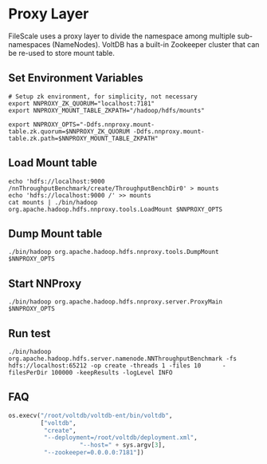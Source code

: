 # Proxy Layer

FileScale uses a proxy layer to divide the namespace among multiple sub-namespaces (NameNodes). VoltDB has a built-in Zookeeper cluster that can be re-used to store mount table.

## Set Environment Variables 

```shell
# Setup zk environment, for simplicity, not necessary
export NNPROXY_ZK_QUORUM="localhost:7181"
export NNPROXY_MOUNT_TABLE_ZKPATH="/hadoop/hdfs/mounts"

export NNPROXY_OPTS="-Ddfs.nnproxy.mount-table.zk.quorum=$NNPROXY_ZK_QUORUM -Ddfs.nnproxy.mount-table.zk.path=$NNPROXY_MOUNT_TABLE_ZKPATH"

```

## Load Mount table

```shell
echo 'hdfs://localhost:9000 /nnThroughputBenchmark/create/ThroughputBenchDir0' > mounts
echo 'hdfs://localhost:9000 /' >> mounts
cat mounts | ./bin/hadoop org.apache.hadoop.hdfs.nnproxy.tools.LoadMount $NNPROXY_OPTS
```

## Dump Mount table

```shell
./bin/hadoop org.apache.hadoop.hdfs.nnproxy.tools.DumpMount $NNPROXY_OPTS
```



## Start NNProxy

```shell
./bin/hadoop org.apache.hadoop.hdfs.nnproxy.server.ProxyMain $NNPROXY_OPTS
```

## Run test

```shell
./bin/hadoop  org.apache.hadoop.hdfs.server.namenode.NNThroughputBenchmark -fs hdfs://localhost:65212 -op create -threads 1 -files 10      -filesPerDir 100000 -keepResults -logLevel INFO
```

## FAQ

```python
os.execv("/root/voltdb/voltdb-ent/bin/voltdb",
         ["voltdb",
          "create",
          "--deployment=/root/voltdb/deployment.xml",
                    "--host=" + sys.argv[3],
          "--zookeeper=0.0.0.0:7181"])
```
